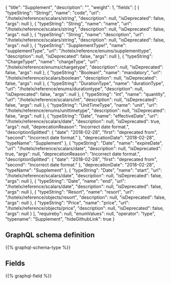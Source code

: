 {
  "title": "Supplement",
  "description": "",
  "weight": 1,
  "fields": [
    {
      "typeString": "String!",
      "name": "code",
      "url": "/hotelx/reference/scalars/string",
      "description": null,
      "isDeprecated": false,
      "args": null
    },
    {
      "typeString": "String",
      "name": "name",
      "url": "/hotelx/reference/scalars/string",
      "description": null,
      "isDeprecated": false,
      "args": null
    },
    {
      "typeString": "String",
      "name": "description",
      "url": "/hotelx/reference/scalars/string",
      "description": null,
      "isDeprecated": false,
      "args": null
    },
    {
      "typeString": "SupplementType!",
      "name": "supplementType",
      "url": "/hotelx/reference/enums/supplementtype",
      "description": null,
      "isDeprecated": false,
      "args": null
    },
    {
      "typeString": "ChargeType!",
      "name": "chargeType",
      "url": "/hotelx/reference/enums/chargetype",
      "description": null,
      "isDeprecated": false,
      "args": null
    },
    {
      "typeString": "Boolean!",
      "name": "mandatory",
      "url": "/hotelx/reference/scalars/boolean",
      "description": null,
      "isDeprecated": false,
      "args": null
    },
    {
      "typeString": "DurationType",
      "name": "durationType",
      "url": "/hotelx/reference/enums/durationtype",
      "description": null,
      "isDeprecated": false,
      "args": null
    },
    {
      "typeString": "Int",
      "name": "quantity",
      "url": "/hotelx/reference/scalars/int",
      "description": null,
      "isDeprecated": false,
      "args": null
    },
    {
      "typeString": "UnitTimeType",
      "name": "unit",
      "url": "/hotelx/reference/enums/unittimetype",
      "description": null,
      "isDeprecated": false,
      "args": null
    },
    {
      "typeString": "Date",
      "name": "effectiveDate",
      "url": "/hotelx/reference/scalars/date",
      "description": null,
      "isDeprecated": true,
      "args": null,
      "deprecationReason": "Incorrect date format.",
      "descriptionSplitted": {
        "date": "2018-02-28",
        "first": "deprecated from",
        "second": "Incorrect date format."
      },
      "deprecationDate": "2018-02-28",
      "typeName": "Supplement"
    },
    {
      "typeString": "Date",
      "name": "expireDate",
      "url": "/hotelx/reference/scalars/date",
      "description": null,
      "isDeprecated": true,
      "args": null,
      "deprecationReason": "Incorrect date format.",
      "descriptionSplitted": {
        "date": "2018-02-28",
        "first": "deprecated from",
        "second": "Incorrect date format."
      },
      "deprecationDate": "2018-02-28",
      "typeName": "Supplement"
    },
    {
      "typeString": "Date",
      "name": "start",
      "url": "/hotelx/reference/scalars/date",
      "description": null,
      "isDeprecated": false,
      "args": null
    },
    {
      "typeString": "Date",
      "name": "end",
      "url": "/hotelx/reference/scalars/date",
      "description": null,
      "isDeprecated": false,
      "args": null
    },
    {
      "typeString": "Resort",
      "name": "resort",
      "url": "/hotelx/reference/objects/resort",
      "description": null,
      "isDeprecated": false,
      "args": null
    },
    {
      "typeString": "Price",
      "name": "price",
      "url": "/hotelx/reference/objects/price",
      "description": null,
      "isDeprecated": false,
      "args": null
    }
  ],
  "requireby": null,
  "enumValues": null,
  "operator": "type",
  "typename": "Supplement",
  "hideGithubLink": true
}
## GraphQL schema definition

{{% graphql-schema-type %}}

## Fields

{{% graphql-field %}}
